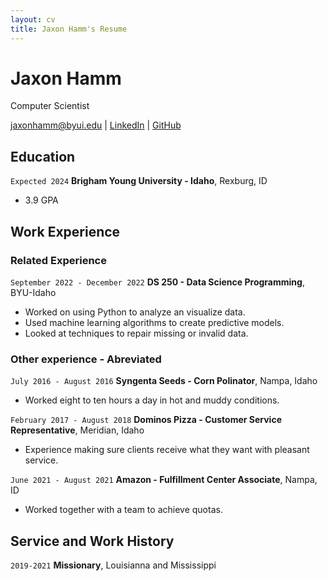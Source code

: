 ```yaml
---
layout: cv
title: Jaxon Hamm's Resume
---
```

# Jaxon Hamm
Computer Scientist

<div id="webaddress">
<a href="jaxonhamm@byui.edu">jaxonhamm@byui.edu</a>
| <a href="https://www.linkedin.com/in/jaxon-hamm-7780b7239/">LinkedIn</a>
| <a href="https://github.com/JaxonAtBYUI">GitHub</a>
</div>

## Education

`Expected 2024`
__Brigham Young University - Idaho__, Rexburg, ID

- 3.9 GPA

## Work Experience

### Related Experience

`September 2022 - December 2022`
__DS 250 - Data Science Programming__, BYU-Idaho

- Worked on using Python to analyze an visualize data.
- Used machine learning algorithms to create predictive models.
- Looked at techniques to repair missing or invalid data.

### Other experience - Abreviated

`July 2016 - August 2016`
__Syngenta Seeds - Corn Polinator__, Nampa, Idaho

- Worked eight to ten hours a day in hot and muddy conditions.

`February 2017 - August 2018`
__Dominos Pizza - Customer Service Representative__, Meridian, Idaho

- Experience making sure clients receive what they want with pleasant service.

`June 2021 - August 2021`
__Amazon - Fulfillment Center Associate__, Nampa, ID

- Worked together with a team to achieve quotas.


## Service and Work History

`2019-2021`
__Missionary__, Louisianna and Mississippi


